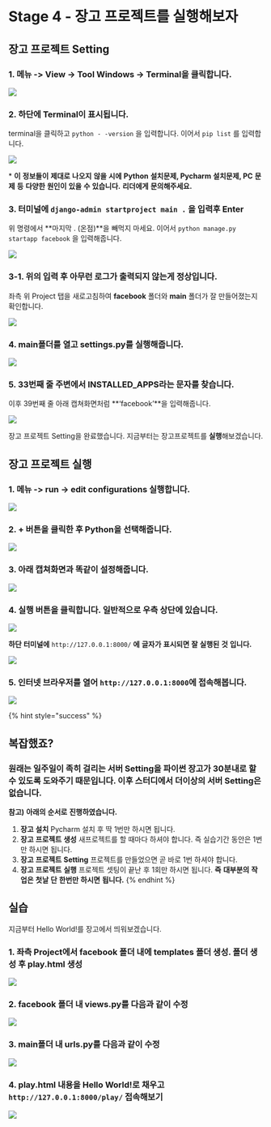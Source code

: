 # Stage 4 - 장고 프로젝트를 실행해보자

## 장고 프로젝트 Setting

### 1. 메뉴 -&gt; View -&gt; Tool Windows -&gt; Terminal을 클릭합니다.

![](../.gitbook/assets/image%20%28123%29.png)

### 2. 하단에 Terminal이 표시됩니다.

terminal을 클릭하고 `python - -version` 을 입력합니다. 이어서 `pip list` 를 입력합니다.

![](../.gitbook/assets/image%20%2829%29.png)

\* **이** **정보들이** **제대로** **나오지** **않을** **시에** **Python** **설치문제, Pycharm** **설치문제, PC** **문제** **등** **다양한** **원인이** **있을** **수** **있습니다.** **리더에게** **문의해주세요.**

### 3. 터미널에 `django-admin startproject main .` 을 입력후 Enter

위 명령에서 **마지막 . \(온점\)**을 빼먹지 마세요. 이어서 `python manage.py startapp facebook` 을 입력해줍니다.

![](../.gitbook/assets/image%20%2841%29.png)

### 3-1. 위의 입력 후 아무런 로그가 출력되지 않는게 정상입니다.

좌측 위 Project 탭을 새로고침하여 **facebook** 폴더와 **main** 폴더가 잘 만들어졌는지 확인합니다.

![](../.gitbook/assets/image%20%28112%29.png)

### 4. main폴더를 열고 settings.py를 실행해줍니다.

![](../.gitbook/assets/image%20%2854%29.png)

### 5. 33번째 줄 주변에서 INSTALLED\_APPS라는 문자를 찾습니다.

이후 39번째 줄 아래 캡쳐화면처럼 **‘facebook’**을 입력해줍니다.

![](../.gitbook/assets/image%20%2870%29.png)

  
장고 프로젝트 Setting을 완료했습니다. 지금부터는 장고프로젝트를 **실행**해보겠습니다.

## 장고 프로젝트 실행

### 1. 메뉴 -&gt; run -&gt; edit configurations 실행합니다.

![](../.gitbook/assets/image%20%28115%29.png)

### 2. + 버튼을 클릭한 후 Python을 선택해줍니다.

![](../.gitbook/assets/image%20%28125%29.png)

### 3. 아래 캡쳐화면과 똑같이 설정해줍니다.

![](../.gitbook/assets/image%20%2879%29.png)

### 4. 실행 버튼을 클릭합니다. 일반적으로 우측 상단에 있습니다.

![](../.gitbook/assets/image%20%28107%29.png)

**하단** **터미널에** `http://127.0.0.1:8000/` **에** **글자가** **표시되면** **잘** **실행된** **것** **입니다.**

![](../.gitbook/assets/image%20%2886%29.png)

### 5. 인터넷 브라우저를 열어 `http://127.0.0.1:8000`에 접속해봅니다.

![](../.gitbook/assets/image%20%2817%29.png)

{% hint style="success" %}
## 복잡했죠?

### 원래는 일주일이 족히 걸리는 서버 Setting을 파이썬 장고가 30분내로 할 수 있도록 도와주기 때문입니다. 이후 스터디에서 더이상의 서버 Setting은 없습니다.

**참고\)** **아래의** **순서로** **진행하였습니다.**

1. **장고** **설치**  Pycharm 설치 후 딱 1번만 하시면 됩니다.
2. **장고** **프로젝트** **생성**  새프로젝트를 할 때마다 하셔야 합니다. 즉 실습기간 동안은 1번만 하시면 됩니다.
3. **장고** **프로젝트** **Setting**  프로젝트를 만들었으면 곧 바로 1번 하셔야 합니다.
4. **장고** **프로젝트** **실행**  프로젝트 셋팅이 끝난 후 1회만 하시면 됩니다.  **즉** **대부분의** **작업은** **첫날** **단** **한번만** **하시면** **됩니다.**
{% endhint %}

## 실습

지금부터 Hello World!를 장고에서 띄워보겠습니다.

### 1. 좌측 Project에서 facebook 폴더 내에 templates 폴더 생성. 폴더 생성 후 play.html 생성

![](../.gitbook/assets/image%20%28111%29.png)

### 2. facebook 폴더 내 views.py를 다음과 같이 수정

![](../.gitbook/assets/image%20%2880%29.png)

### 3. main폴더 내 urls.py를 다음과 같이 수정

![](../.gitbook/assets/image%20%28102%29.png)

### 4. play.html 내용을 Hello World!로 채우고 `http://127.0.0.1:8000/play/` 접속해보기

![](../.gitbook/assets/image%20%2827%29.png)

